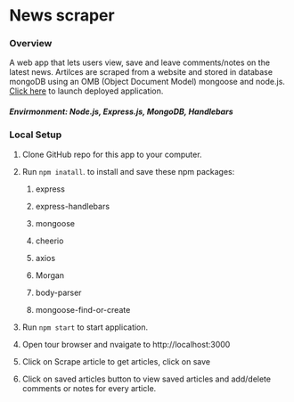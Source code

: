 # News scraper

### Overview

A web app that lets users view, save and leave comments/notes on the latest news. Artilces are scraped from a website and stored in database mongoDB using an OMB (Object Document Model) mongoose and node.js. [Click here](https://www.google.com) to launch deployed application.
##### Envirmonment: Node.js, Express.js, MongoDB, Handlebars

### Local Setup

1. Clone GitHub repo for this app to your computer.

2. Run `npm inatall`. to install and save these npm packages:

   1. express

   2. express-handlebars

   3. mongoose

   4. cheerio

   5. axios
   
   6. Morgan
   
   7. body-parser
   
   8. mongoose-find-or-create
   
 3. Run `npm start` to start application.
 
 4. Open tour browser and nvaigate to http://localhost:3000
 
 5. Click on Scrape article to get articles, click on save
 
 6. Click on saved articles button to view saved articles and add/delete comments or notes for every article.
